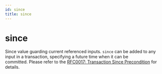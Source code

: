 ```yaml
---
id: since
title: since
---
```


# since

Since value guarding current referenced inputs. `since` can be added to any input in a transaction, specifying a future time when it can be committed. Please refer to the [RFC0017: Transaction Since Precondition](https://github.com/nervosnetwork/rfcs/blob/master/rfcs/0017-tx-valid-since/0017-tx-valid-since.md) for details.
